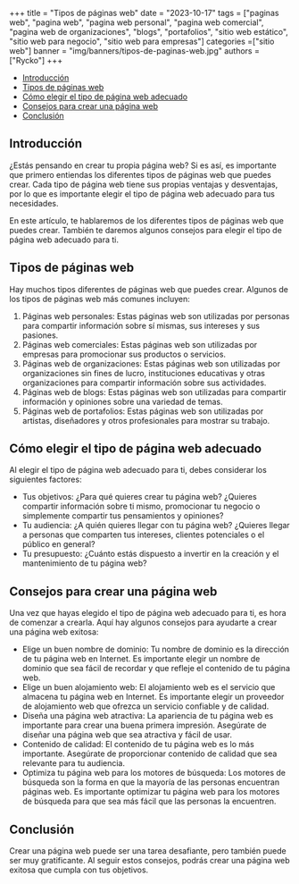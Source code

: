 +++
title = "Tipos de páginas web"
date = "2023-10-17"
tags = ["paginas web", "pagina web", "pagina web personal", "pagina web comercial", "pagina web de organizaciones", "blogs", "portafolios", "sitio web estático", "sitio web para negocio", "sitio web para empresas"]
categories =["sitio web"]
banner = "img/banners/tipos-de-paginas-web.jpg"
authors = ["Rycko"]
+++

- [Introducción](#introducción)
- [Tipos de páginas web](#tipos-de-páginas-web)
- [Cómo elegir el tipo de página web adecuado](#cómo-elegir-el-tipo-de-página-web-adecuado)
- [Consejos para crear una página web](#consejos-para-crear-una-página-web)
- [Conclusión](#conclusión)

## Introducción
¿Estás pensando en crear tu propia página web? Si es así, es importante que primero entiendas los diferentes tipos de páginas web que puedes crear. Cada tipo de página web tiene sus propias ventajas y desventajas, por lo que es importante elegir el tipo de página web adecuado para tus necesidades.

En este artículo, te hablaremos de los diferentes tipos de páginas web que puedes crear. También te daremos algunos consejos para elegir el tipo de página web adecuado para ti.

## Tipos de páginas web
Hay muchos tipos diferentes de páginas web que puedes crear. Algunos de los tipos de páginas web más comunes incluyen:
1. Páginas web personales: Estas páginas web son utilizadas por personas para compartir información sobre sí mismas, sus intereses y sus pasiones.
2. Páginas web comerciales: Estas páginas web son utilizadas por empresas para promocionar sus productos o servicios.
3. Páginas web de organizaciones: Estas páginas web son utilizadas por organizaciones sin fines de lucro, instituciones educativas y otras organizaciones para compartir información sobre sus actividades.
4. Páginas web de blogs: Estas páginas web son utilizadas para compartir información y opiniones sobre una variedad de temas.
5. Páginas web de portafolios: Estas páginas web son utilizadas por artistas, diseñadores y otros profesionales para mostrar su trabajo.

## Cómo elegir el tipo de página web adecuado
Al elegir el tipo de página web adecuado para ti, debes considerar los siguientes factores:
- Tus objetivos: ¿Para qué quieres crear tu página web? ¿Quieres compartir información sobre ti mismo, promocionar tu negocio o simplemente compartir tus pensamientos y opiniones?
- Tu audiencia: ¿A quién quieres llegar con tu página web? ¿Quieres llegar a personas que comparten tus intereses, clientes potenciales o el público en general?
- Tu presupuesto: ¿Cuánto estás dispuesto a invertir en la creación y el mantenimiento de tu página web?

## Consejos para crear una página web
Una vez que hayas elegido el tipo de página web adecuado para ti, es hora de comenzar a crearla. Aquí hay algunos consejos para ayudarte a crear una página web exitosa:
- Elige un buen nombre de dominio: Tu nombre de dominio es la dirección de tu página web en Internet. Es importante elegir un nombre de dominio que sea fácil de recordar y que refleje el contenido de tu página web.
- Elige un buen alojamiento web: El alojamiento web es el servicio que almacena tu página web en Internet. Es importante elegir un proveedor de alojamiento web que ofrezca un servicio confiable y de calidad.
- Diseña una página web atractiva: La apariencia de tu página web es importante para crear una buena primera impresión. Asegúrate de diseñar una página web que sea atractiva y fácil de usar.
- Contenido de calidad: El contenido de tu página web es lo más importante. Asegúrate de proporcionar contenido de calidad que sea relevante para tu audiencia.
- Optimiza tu página web para los motores de búsqueda: Los motores de búsqueda son la forma en que la mayoría de las personas encuentran páginas web. Es importante optimizar tu página web para los motores de búsqueda para que sea más fácil que las personas la encuentren.

## Conclusión
Crear una página web puede ser una tarea desafiante, pero también puede ser muy gratificante. Al seguir estos consejos, podrás crear una página web exitosa que cumpla con tus objetivos.
